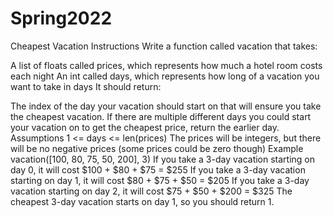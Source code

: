 # Spring2022
Cheapest Vacation
Instructions
Write a function called vacation that takes:

A list of floats called prices, which represents how much a hotel room costs each night
An int called days, which represents how long of a vacation you want to take in days
It should return:

The index of the day your vacation should start on that will ensure you take the cheapest vacation. If there are multiple different days you could start your vacation on to get the cheapest price, return the earlier day.
Assumptions
1 <= days <= len(prices)
The prices will be integers, but there will be no negative prices (some prices could be zero though)
Example
vacation([100, 80, 75, 50, 200], 3)
If you take a 3-day vacation starting on day 0, it will cost $100 + $80 + $75 = $255
If you take a 3-day vacation starting on day 1, it will cost $80 + $75 + $50 = $205
If you take a 3-day vacation starting on day 2, it will cost $75 + $50 + $200 = $325
The cheapest 3-day vacation starts on day 1, so you should return 1.

